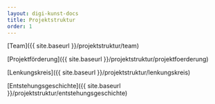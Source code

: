 ```yaml
---
layout: digi-kunst-docs
title: Projektstruktur
order: 1
---
```



[Team]({{ site.baseurl }}/projektstruktur/team)

[Projektförderung]({{ site.baseurl }}/projektstruktur/projektfoerderung)

[Lenkungskreis]({{ site.baseurl }}/projektstruktur/lenkungskreis)

[Entstehungsgeschichte]({{ site.baseurl }}/projektstruktur/entstehungsgeschichte)

